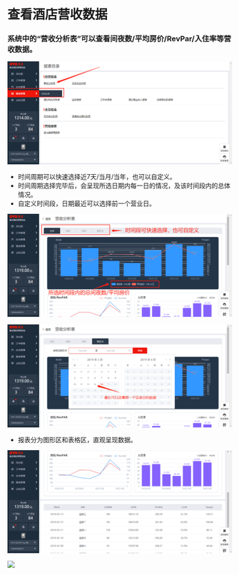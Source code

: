 # 查看酒店营收数据

### 系统中的“营收分析表”可以查看间夜数/平均房价/RevPar/入住率等营收数据。

![](../../../.gitbook/assets/image%20%28120%29.png)

* 时间周期可以快速选择近7天/当月/当年，也可以自定义。 
* 时间周期选择完毕后，会呈现所选日期内每一日的情况，及该时间段内的总体情况。 
* 自定义时间段，日期最近可以选择前一个营业日。

![](../../../.gitbook/assets/image%20%28655%29.png)

![](../../../.gitbook/assets/image%20%28280%29.png)

* 报表分为图形区和表格区，直观呈现数据。

![](../../../.gitbook/assets/image%20%28395%29.png)

![](https://uploader.shimo.im/f/eufzZCdoLaI108MW.png!thumbnail)



